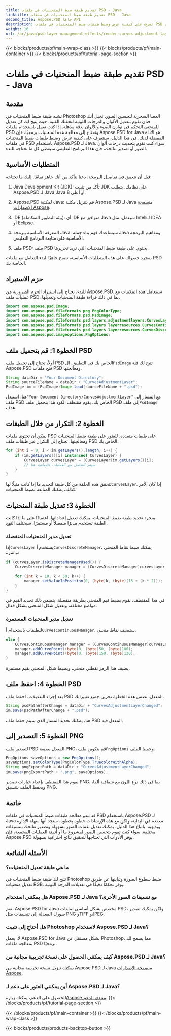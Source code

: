 ```yaml
---
title: تقديم طبقة ضبط المنحنيات في ملفات PSD - Java
linktitle: تقديم طبقة ضبط المنحنيات في ملفات PSD - Java
second_title: Aspose.PSD جافا API
description: تعرف على كيفية عرض وضبط طبقات ضبط المنحنيات في ملفات PSD باستخدام Aspose.PSD لـ Java من خلال هذا الدليل المفصل خطوة بخطوة.
weight: 16
url: /ar/java/psd-layer-management-effects/render-curves-adjustment-layer-psd/
---
```


{{< blocks/products/pf/main-wrap-class >}}
{{< blocks/products/pf/main-container >}}
{{< blocks/products/pf/tutorial-page-section >}}

# تقديم طبقة ضبط المنحنيات في ملفات PSD - Java

## مقدمة

تشبه طبقة ضبط المنحنيات في Photoshop العصا السحرية لتحسين الصور. تخيل أنك فنان تقوم بتعديل الألوان والدرجات اللونية لتحفتك الفنية، حيث يتيح لك كل تعديل للمنحنى التحكم في توازن الضوء والألوان بدقة مذهلة. إذا كنت تعمل باستخدام ملفات PSD وتحتاج إلى معالجة هذه المنحنيات برمجيًا، فإن Aspose.PSD for Java هو الأداة المفضلة لديك. في هذا الدليل، سنتعرف على كيفية عرض وضبط طبقات ضبط المنحنيات في ملفات PSD باستخدام Aspose.PSD لـ Java. سواء كنت تقوم بتحديث درجات ألوان الصور أو تصدير نتائجك، فإن هذا البرنامج التعليمي سيغطي كل ما تحتاجه للبدء.

## المتطلبات الأساسية

قبل أن نتعمق في تفاصيل البرمجة، دعنا نتأكد من أنك جاهز تمامًا. إليك ما تحتاجه:

1. Java Development Kit (JDK): تأكد من تثبيت JDK على نظامك. يتطلب Aspose.PSD لـ Java Java 8 أو أعلى.
   
2.  Aspose.PSD لمكتبة Java: قم بتنزيل مكتبة Aspose.PSD لـ Java من[صفحة الإصدارات Aspose](https://releases.aspose.com/psd/java/). 

3. IDE (بيئة التطوير المتكاملة): أي IDE متوافق مع Java سيعمل، مثل IntelliJ IDEA أو Eclipse.

4. المعرفة الأساسية ببرمجة Java: سيساعدك فهم بناء جملة Java ومفاهيم البرمجة الأساسية على متابعة البرنامج التعليمي.

5. ملف PSD: ملف PSD يحتوي على طبقة ضبط المنحنيات التي تريد تحريرها. 

بمجرد حصولك على هذه المتطلبات الأساسية، تصبح جاهزًا لبدء التعامل مع ملفات PSD الخاصة بك.

## حزم الاستيراد

للبدء، تحتاج إلى استيراد الحزم الضرورية من Aspose.PSD. ستتعامل هذه المكتبات مع عمليات ملف PSD، بما في ذلك قراءة طبقة المنحنيات وتعديلها.

```java
import com.aspose.psd.Image;
import com.aspose.psd.fileformats.png.PngColorType;
import com.aspose.psd.fileformats.psd.PsdImage;
import com.aspose.psd.fileformats.psd.layers.adjustmentlayers.CurvesLayer;
import com.aspose.psd.fileformats.psd.layers.layerresources.CurvesContinuousManager;
import com.aspose.psd.fileformats.psd.layers.layerresources.CurvesDiscreteManager;
import com.aspose.psd.imageoptions.PngOptions;
```

## الخطوة 1: قم بتحميل ملف PSD

 أولاً، تحتاج إلى تحميل ملف PSD الخاص بك في التطبيق. ال`PsdImage` تتيح لك فئة Aspose.PSD فتح ملفات PSD ومعالجتها.

```java
String dataDir = "Your Document Directory";
String sourceFileName = dataDir + "CurvesAdjustmentLayer";
PsdImage im = (PsdImage)Image.load(sourceFileName + ".psd");
```

 هنا، استبدل`"Your Document Directory/CurvesAdjustmentLayer"` مع المسار إلى ملف PSD الخاص بك. يقوم مقتطف الكود هذا بتحميل ملف PSD إلى ملف`PsdImage` هدف.

## الخطوة 2: التكرار من خلال الطبقات

يمكن أن تحتوي ملفات PSD على طبقات متعددة. للعثور على طبقة ضبط المنحنيات ومعالجتها، تحتاج إلى التكرار عبر طبقات ملف PSD الخاص بك.

```java
for (int i = 0; i < im.getLayers().length; i++) {
    if (im.getLayers()[i] instanceof CurvesLayer) {
        CurvesLayer curvesLayer = (CurvesLayer)im.getLayers()[i];
        // سيتم التعامل مع العمليات الإضافية هنا
    }
}
```

تتحقق هذه الحلقة من كل طبقة لتحديد ما إذا كانت مثيلًا لها`CurvesLayer`. إذا كان الأمر كذلك، يمكنك المتابعة لضبط المنحنيات.

## الخطوة 3: تعديل طبقة المنحنيات

بمجرد تحديد طبقة ضبط المنحنيات، يمكنك تعديل إعداداتها. اعتمادًا على ما إذا كانت الطبقة تستخدم مديرًا منفصلاً أو مستمرًا، سيختلف النهج.

### تعديل مدير المنحنيات المنفصلة

 إذا`CurvesLayer` يستخدم أ`CurvesDiscreteManager`، يمكنك ضبط نقاط المنحنى مباشرة.

```java
if (curvesLayer.isDiscreteManagerUsed()) {
    CurvesDiscreteManager manager = (CurvesDiscreteManager)curvesLayer.getCurvesManager();
    
    for (int k = 10; k < 50; k++) {
        manager.setValueInPosition(0, (byte)k, (byte)(15 + (k * 2)));
    }
}
```

في هذا المقتطف، نقوم بضبط قيم المنحنى بطريقة منفصلة. يتضمن ذلك تحديد القيم في مواضع مختلفة، وتعديل شكل المنحنى بشكل فعال.

### تعديل مدير المنحنيات المستمرة

 للطبقات باستخدام أ`CurvesContinuousManager`، ستضيف نقاط منحنى.

```java
else {
    CurvesContinuousManager manager = (CurvesContinuousManager)curvesLayer.getCurvesManager();
    manager.addCurvePoint((byte)0, (byte)50, (byte)100);
    manager.addCurvePoint((byte)0, (byte)150, (byte)130);
}
```

يضيف هذا الرمز نقطتي منحنى، ويضبط شكل المنحنى بقيم مستمرة. 

## الخطوة 4: احفظ ملف PSD

بعد إجراء التعديلات، احفظ ملف PSD المعدل. تضمن هذه الخطوة تخزين جميع تغييراتك.

```java
String psdPathAfterChange = dataDir + "CurvesAdjustmentLayerChanged";
im.save(psdPathAfterChange + ".psd");
```

هنا، يمكنك تحديد المسار الذي سيتم حفظ ملف PSD المعدل فيه. 

## الخطوة 5: التصدير إلى PNG

 لتصدير ملف PSD المعدل بصيغة PNG، قم بتكوين ملف`PngOptions` وحفظ الملف.

```java
PngOptions saveOptions = new PngOptions();
saveOptions.setColorType(PngColorType.TruecolorWithAlpha);
String pngExportPath = dataDir + "CurvesAdjustmentLayerChanged";
im.save(pngExportPath + ".png", saveOptions);
```

يقوم هذا المقتطف بإعداد خيارات تصدير PNG، بما في ذلك نوع اللون مع شفافية ألفا، ويحفظ الملف بتنسيق PNG.

## خاتمة

قد تبدو معالجة طبقات ضبط المنحنيات في ملفات PSD باستخدام Aspose.PSD لـ Java معقدة في البداية، ولكن مع هذه الإرشادات خطوة بخطوة، ستجد أنها سهلة الإدارة وبديهية. باتباع هذا الدليل، يمكنك تعديل نغمات الصور بسهولة وتصدير نتائجك بتنسيقات مختلفة. سواء كنت تقوم بتحسين الصور لمشروع ما أو أتمتة العمليات المجمعة، فإن Aspose.PSD يوفر الأدوات التي تحتاجها لتحقيق نتائج احترافية بسهولة.

## الأسئلة الشائعة

### ما هي طبقة تعديل المنحنيات؟
تتيح لك طبقة ضبط المنحنيات في Photoshop ضبط سطوع الصورة وتباينها عن طريق تعديل منحنيات RGB. يوفر تحكمًا دقيقًا في تعديلات الدرجة اللونية.

### هل يمكنني استخدام Aspose.PSD لـ Java مع تنسيقات الصور الأخرى؟
نعم، Aspose.PSD for Java مخصص بشكل أساسي لملفات PSD، ولكن يمكنك تصدير صورك المعدلة إلى تنسيقات مثل PNG وTIFF وJPEG.

### هل أحتاج إلى تثبيت Photoshop لاستخدام Aspose.PSD لـ Java؟
لا، يعمل Aspose.PSD for Java بشكل مستقل عن Photoshop، مما يسمح لك بمعالجة ملفات PSD برمجيًا.

### كيف يمكنني الحصول على نسخة تجريبية مجانية من Aspose.PSD لـ Java؟
 يمكنك تنزيل نسخة تجريبية مجانية من Aspose.PSD لـ Java من[صفحة الإصدارات Aspose](https://releases.aspose.com/psd/java/).

### أين يمكنني العثور على دعم لـ Aspose.PSD لـ Java؟
 للحصول على الدعم، يمكنك زيارة[Aspose منتدى الدعم](https://forum.aspose.com/c/psd/34).
{{< /blocks/products/pf/tutorial-page-section >}}

{{< /blocks/products/pf/main-container >}}
{{< /blocks/products/pf/main-wrap-class >}}

{{< blocks/products/products-backtop-button >}}
